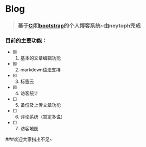 # Blog

> ### 基于[CI](http://codeigniter.org.cn)和[bootstrap](http://www.bootcss.com/)的个人博客系统~由neytoph完成

### 目前的主要功能：

- [x] 1. 基本的文章编辑功能
- [x] 2. markdown语法支持
- [x] 3. 标签云
- [x] 4. 访客统计
- [ ] 5. 备份及上传文章功能
- [ ] 6. 评论系统（暂定多说）
- [ ] 7. 访客地图

###欢迎大家指出不足~
